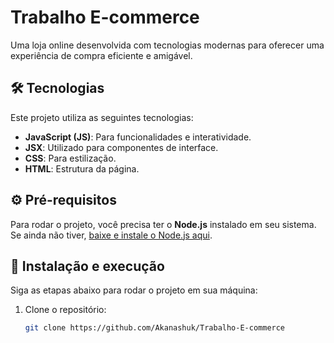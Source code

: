 # Trabalho E-commerce

Uma loja online desenvolvida com tecnologias modernas para oferecer uma experiência de compra eficiente e amigável.

## 🛠 Tecnologias

Este projeto utiliza as seguintes tecnologias:

- **JavaScript (JS)**: Para funcionalidades e interatividade.
- **JSX**: Utilizado para componentes de interface.
- **CSS**: Para estilização.
- **HTML**: Estrutura da página.

## ⚙ Pré-requisitos

Para rodar o projeto, você precisa ter o **Node.js** instalado em seu sistema.  
Se ainda não tiver, [baixe e instale o Node.js aqui](https://nodejs.org/).

## 🚀 Instalação e execução

Siga as etapas abaixo para rodar o projeto em sua máquina:

1. Clone o repositório:
   ```bash
   git clone https://github.com/Akanashuk/Trabalho-E-commerce


